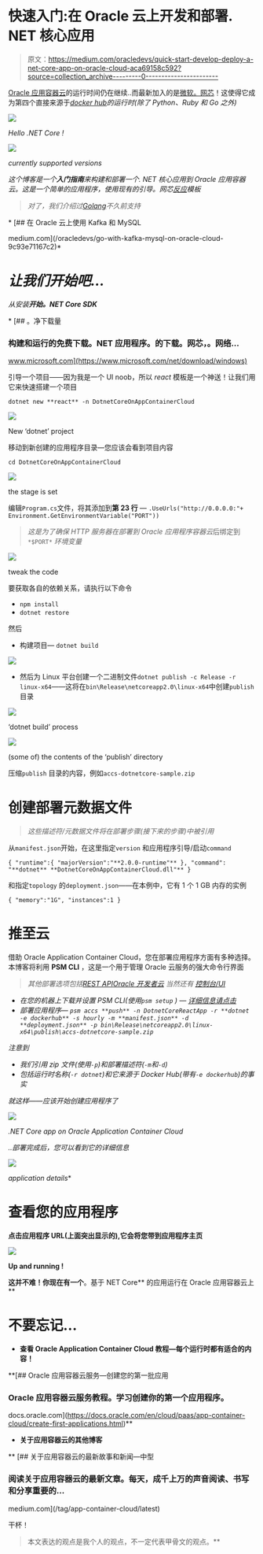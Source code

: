 # 快速入门:在 Oracle 云上开发和部署. NET 核心应用

> 原文：<https://medium.com/oracledevs/quick-start-develop-deploy-a-net-core-app-on-oracle-cloud-aca69158c592?source=collection_archive---------0----------------------->

[Oracle 应用容器云](https://cloud.oracle.com/application-container-cloud)的运行时间仍在继续..而最新加入的是[微软。网芯](https://www.microsoft.com/net/)！这使得它成为第四个直接来源于[*docker hub*](https://hub.docker.com/r/microsoft/dotnet/)*的运行时(除了 Python、Ruby 和 Go 之外)*

*![](img/0ed989fa4ef3123e86197d9ef606f90b.png)*

*Hello .NET Core !*

*![](img/e733b5f3dfddf08a1652ca94dde88dab.png)*

*currently supported versions*

*这个博客是一个**入门指南**来构建和部署一个. NET 核心应用到 Oracle 应用容器云。这是一个简单的应用程序，使用现有的引导。网芯[反应](https://reactjs.org/)模板*

> **对了，我们介绍过*[*Golang*](http://golang.org)*不久前支持**

*[](/oracledevs/go-with-kafka-mysql-on-oracle-cloud-9c93e71167c2) [## 在 Oracle 云上使用 Kafka 和 MySQL

medium.com](/oracledevs/go-with-kafka-mysql-on-oracle-cloud-9c93e71167c2)* 

# *让我们开始吧…*

*从安装**开始。NET Core SDK***

*[](https://www.microsoft.com/net/download/windows) [## 。净下载量

### 构建和运行的免费下载。NET 应用程序。的下载。网芯，。网络…

www.microsoft.com](https://www.microsoft.com/net/download/windows) 

引导一个项目——因为我是一个 UI noob，所以 *react* 模板是一个神送！让我们用它来快速搭建一个项目

`dotnet new **react** -n DotnetCoreOnAppContainerCloud`

![](img/f59ceac12148edc3d64314df50291d55.png)

New ‘dotnet’ project

移动到新创建的应用程序目录—您应该会看到项目内容

`cd DotnetCoreOnAppContainerCloud`

![](img/54aa99a2af46998fc2da00f9021f1f38.png)

the stage is set

编辑`Program.cs`文件，将其添加到**第 23 行** — `.UseUrls("http://0.0.0.0:"+ Environment.GetEnvironmentVariable("PORT"))`

> *这是为了确保 HTTP 服务器在部署到 Oracle 应用程序容器云*后绑定到 `*$PORT*` *环境变量*

![](img/dd8325df9a48050b4181074020359943.png)

tweak the code

要获取各自的依赖关系，请执行以下命令

*   `npm install`
*   `dotnet restore`

然后

*   构建项目— `dotnet build`

![](img/494bf2b54a1dcc59db3ad9876aed2444.png)

*   然后为 Linux 平台创建一个二进制文件`dotnet publish -c Release -r linux-x64`——这将在`bin\Release\netcoreapp2.0\linux-x64`中创建`publish`目录

![](img/be4979aac427486951a95d099551dff9.png)

‘dotnet build’ process

![](img/16656e6b43e307ab1fd54142bd4bafba.png)

(some of) the contents of the ‘publish’ directory

压缩`publish` 目录的内容，例如`accs-dotnetcore-sample.zip`

# 创建部署元数据文件

> *这些描述符/元数据文件将在部署步骤(接下来的步骤)中被引用*

从`manifest.json`开始，在这里指定`version` 和应用程序引导/启动`command`

`{
"runtime":{
"majorVersion":"**2.0.0-runtime"**
},
"command": "**dotnet** **DotnetCoreOnAppContainerCloud.dll"**
}`

和指定`topology` 的`deployment.json`——在本例中，它有 1 个 1 GB 内存的实例

`{
"memory":"1G",
"instances":1
}`

# 推至云

借助 Oracle Application Container Cloud，您在部署应用程序方面有多种选择。本博客将利用 **PSM CLI** ，这是一个用于管理 Oracle 云服务的强大命令行界面

> *其他部署选项包括*[*REST API*](https://docs.oracle.com/en/cloud/paas/app-container-cloud/apcsr/index.html)*[*Oracle 开发者云*](https://docs.oracle.com/en/cloud/paas/developer-cloud/csdcs/deploying-application-oracle-developer-cloud-service.html#GUID-6FE6D850-65DC-471D-A249-F7CCA9CAB56F) *当然还有* [*控制台/UI*](https://docs.oracle.com/en/cloud/paas/app-container-cloud/csjse/creating-application.html)*

*   *在您的机器上下载并设置 PSM CLI(使用`psm setup` ) — [详细信息请点击](https://docs.oracle.com/en/cloud/paas/java-cloud/pscli/using-command-line-interface-1.html)*
*   *部署应用程序— `psm accs **push** -n DotnetCoreReactApp -r **dotnet -e dockerhub** -s hourly -m **manifest.json** -d **deployment.json** -p bin\Release\netcoreapp2.0\linux-x64\publish\accs-dotnetcore-sample.zip`*

*注意到*

*   *我们引用 zip 文件(使用`-p`)和部署描述符(`-m`和`-d`)*
*   *包括运行时名称(`-r dotnet`)和它来源于 Docker Hub(带有`-e dockerhub`)的事实*

*就这样——应该开始创建应用程序了*

*![](img/918a9fdfddbe8bdc378e351368570546.png)*

*.NET Core app on Oracle Application Container Cloud*

*..部署完成后，您可以看到它的详细信息*

*![](img/cb596ffed234cf6ad437f0e69c07200a.png)*

*application details** 

# **查看您的应用程序**

**点击应用程序 URL(上面突出显示的),它会将您带到应用程序主页**

**![](img/be071e96bab8fbb1fe47e8ebabb48ddf.png)**

**Up and running !**

**这并不难！你现在有一个**。基于 NET Core** 的应用运行在 Oracle 应用容器云上**

# **不要忘记…**

*   **查看 Oracle Application Container Cloud 教程—每个运行时都有适合的内容！**

 **[## Oracle 应用容器云服务—创建您的第一批应用

### Oracle 应用容器云服务教程。学习创建你的第一个应用程序。

docs.oracle.com](https://docs.oracle.com/en/cloud/paas/app-container-cloud/create-first-applications.html)** 

*   **关于应用容器云的其他博客**

**[](/tag/app-container-cloud/latest) [## 关于应用容器云的最新故事和新闻—中型

### 阅读关于应用容器云的最新文章。每天，成千上万的声音阅读、书写和分享重要的…

medium.com](/tag/app-container-cloud/latest) 

干杯！

> 本文表达的观点是我个人的观点，不一定代表甲骨文的观点。**